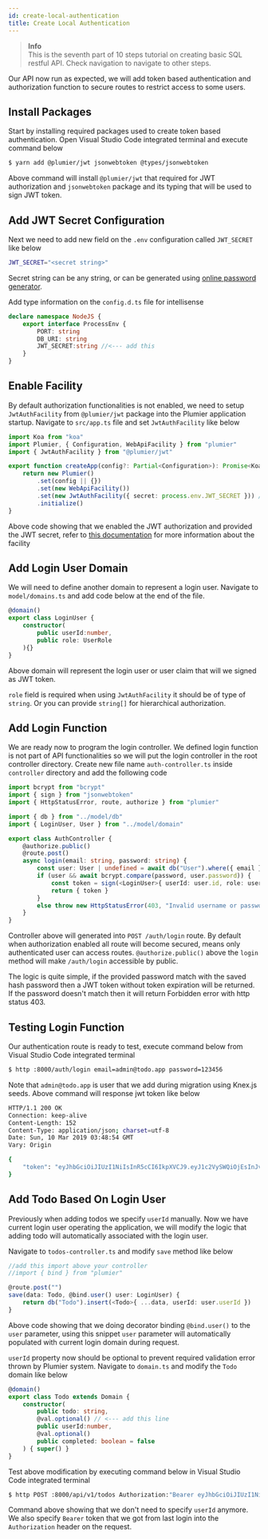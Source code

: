 ```yaml
---
id: create-local-authentication
title: Create Local Authentication
---
```


> **Info**  
> This is the seventh part of 10 steps tutorial on creating basic SQL restful API. Check navigation to navigate to other steps.

Our API now run as expected, we will add token based authentication and authorization function to secure routes to restrict access to some users. 

## Install Packages
Start by installing required packages used to create token based authentication. Open Visual Studio Code integrated terminal and execute command below

```bash
$ yarn add @plumier/jwt jsonwebtoken @types/jsonwebtoken
```

Above command will install `@plumier/jwt` that required for JWT authorization and `jsonwebtoken` package and its typing that will be used to sign JWT token.


## Add JWT Secret Configuration
Next we need to add new field on the `.env` configuration called `JWT_SECRET` like below

```bash
JWT_SECRET="<secret string>"
```

Secret string can be any string, or can be generated using [online password generator](https://passwordsgenerator.net/). 

Add type information on the `config.d.ts` file for intellisense

```typescript
declare namespace NodeJS {
    export interface ProcessEnv {
        PORT: string
        DB_URI: string
        JWT_SECRET:string //<--- add this
    }
}
```

## Enable Facility
By default authorization functionalities is not enabled, we need to setup `JwtAuthFacility` from `@plumier/jwt` package into the Plumier application startup. Navigate to `src/app.ts` file and set `JwtAuthFacility` like below

```typescript
import Koa from "koa"
import Plumier, { Configuration, WebApiFacility } from "plumier"
import { JwtAuthFacility } from "@plumier/jwt"

export function createApp(config?: Partial<Configuration>): Promise<Koa> {
    return new Plumier()
        .set(config || {})
        .set(new WebApiFacility())
        .set(new JwtAuthFacility({ secret: process.env.JWT_SECRET })) // <--- add this line
        .initialize()
}
```

Above code showing that we enabled the JWT authorization and provided the JWT secret, refer to [this documentation](/docs/refs/authorization) for more information about the facility

## Add Login User Domain
We will need to define another domain to represent a login user. Navigate to `model/domains.ts` and add code below at the end of the file.

```typescript
@domain()
export class LoginUser {
    constructor(
        public userId:number,
        public role: UserRole
    ){}
}
```

Above domain will represent the login user or user claim that will we signed as JWT token. 

`role` field is required when using `JwtAuthFacility` it should be of type of `string`. Or you can provide `string[]` for hierarchical authorization.

## Add Login Function
We are ready now to program the login controller. We defined login function is not part of API functionalities so we will put the login controller in the root controller directory. Create new file name `auth-controller.ts` inside `controller` directory and add the following code

```typescript
import bcrypt from "bcrypt"
import { sign } from "jsonwebtoken"
import { HttpStatusError, route, authorize } from "plumier"

import { db } from "../model/db"
import { LoginUser, User } from "../model/domain"

export class AuthController {
    @authorize.public()
    @route.post()
    async login(email: string, password: string) {
        const user: User | undefined = await db("User").where({ email }).first()
        if (user && await bcrypt.compare(password, user.password)) {
            const token = sign(<LoginUser>{ userId: user.id, role: user.role }, process.env.JWT_SECRET)
            return { token }
        }
        else throw new HttpStatusError(403, "Invalid username or password")
    }
}
```

Controller above will generated into `POST /auth/login` route. By default when authorization enabled all route will become secured, means only authenticated user can access routes. `@authorize.public()` above the `login` method will make `/auth/login` accessible by public.

The logic is quite simple, if the provided password match with the saved hash password then a JWT token without token expiration will be returned. If the password doesn't match then it will return Forbidden error with http status 403.


## Testing Login Function
Our authentication route is ready to test, execute command below from Visual Studio Code integrated terminal

```bash
$ http :8000/auth/login email=admin@todo.app password=123456
```

Note that `admin@todo.app` is user that we add during migration using Knex.js seeds. Above command will response jwt token like below

```bash
HTTP/1.1 200 OK
Connection: keep-alive
Content-Length: 152
Content-Type: application/json; charset=utf-8
Date: Sun, 10 Mar 2019 03:48:54 GMT
Vary: Origin

{
    "token": "eyJhbGciOiJIUzI1NiIsInR5cCI6IkpXVCJ9.eyJ1c2VySWQiOjEsInJvbGUiOiJBZG1pbiIsImlhdCI6MTU1MjE4OTczNH0.7kzqgsi1ywRzGCQTTn9vYKGS5sYvPGlqF78YUcUbmMY"
}
```


## Add Todo Based On Login User 
Previously when adding todos we specify `userId` manually. Now we have current login user operating the application, we will modify the logic that adding todo will automatically associated with the login user.

Navigate to `todos-controller.ts` and modify `save` method like below

```typescript
//add this import above your controller
//import { bind } from "plumier"

@route.post("")
save(data: Todo, @bind.user() user: LoginUser) {
    return db("Todo").insert(<Todo>{ ...data, userId: user.userId })
}
```

Above code showing that we doing decorator binding `@bind.user()` to the `user` parameter, using this snippet `user` parameter will automatically populated with current login domain during request.

`userId` property now should be optional to prevent required validation error thrown by Plumier system. Navigate to `domain.ts` and modify the `Todo` domain like below

```typescript
@domain()
export class Todo extends Domain {
    constructor(
        public todo: string,
        @val.optional() // <--- add this line
        public userId:number,
        @val.optional()
        public completed: boolean = false
    ) { super() }
}
```

Test above modification by executing command below in Visual Studio Code integrated terminal

```bash
$ http POST :8000/api/v1/todos Authorization:"Bearer eyJhbGciOiJIUzI1NiIsInR5cCI6IkpXVCJ9.eyJ1c2VySWQiOjEsInJvbGUiOiJBZG1pbiIsImlhdCI6MTU1MjE4OTczNH0.7kzqgsi1ywRzGCQTTn9vYKGS5sYvPGlqF78YUcUbmMY" todo="Buy some other milks"
```

Command above showing that we don't need to specify `userId` anymore. We also specify `Bearer` token that we got from last login into the `Authorization` header on the request.
